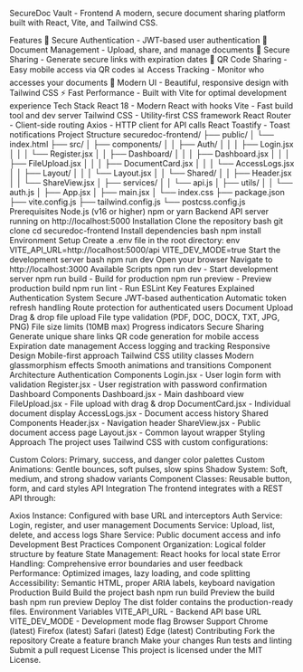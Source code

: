 SecureDoc Vault - Frontend
A modern, secure document sharing platform built with React, Vite, and Tailwind CSS.

Features
🔐 Secure Authentication - JWT-based user authentication
📄 Document Management - Upload, share, and manage documents
🔗 Secure Sharing - Generate secure links with expiration dates
📱 QR Code Sharing - Easy mobile access via QR codes
📊 Access Tracking - Monitor who accesses your documents
🎨 Modern UI - Beautiful, responsive design with Tailwind CSS
⚡ Fast Performance - Built with Vite for optimal development experience
Tech Stack
React 18 - Modern React with hooks
Vite - Fast build tool and dev server
Tailwind CSS - Utility-first CSS framework
React Router - Client-side routing
Axios - HTTP client for API calls
React Toastify - Toast notifications
Project Structure
securedoc-frontend/
├── public/
│   └── index.html
├── src/
│   ├── components/
│   │   ├── Auth/
│   │   │   ├── Login.jsx
│   │   │   └── Register.jsx
│   │   ├── Dashboard/
│   │   │   ├── Dashboard.jsx
│   │   │   ├── FileUpload.jsx
│   │   │   ├── DocumentCard.jsx
│   │   │   └── AccessLogs.jsx
│   │   ├── Layout/
│   │   │   └── Layout.jsx
│   │   └── Shared/
│   │       ├── Header.jsx
│   │       └── ShareView.jsx
│   ├── services/
│   │   └── api.js
│   ├── utils/
│   │   └── auth.js
│   ├── App.jsx
│   ├── main.jsx
│   └── index.css
├── package.json
├── vite.config.js
├── tailwind.config.js
└── postcss.config.js
Prerequisites
Node.js (v16 or higher)
npm or yarn
Backend API server running on http://localhost:5000
Installation
Clone the repository
bash
git clone <repository-url>
cd securedoc-frontend
Install dependencies
bash
npm install
Environment Setup Create a .env file in the root directory:
env
VITE_API_URL=http://localhost:5000/api
VITE_DEV_MODE=true
Start the development server
bash
npm run dev
Open your browser Navigate to http://localhost:3000
Available Scripts
npm run dev - Start development server
npm run build - Build for production
npm run preview - Preview production build
npm run lint - Run ESLint
Key Features Explained
Authentication System
Secure JWT-based authentication
Automatic token refresh handling
Route protection for authenticated users
Document Upload
Drag & drop file upload
File type validation (PDF, DOC, DOCX, TXT, JPG, PNG)
File size limits (10MB max)
Progress indicators
Secure Sharing
Generate unique share links
QR code generation for mobile access
Expiration date management
Access logging and tracking
Responsive Design
Mobile-first approach
Tailwind CSS utility classes
Modern glassmorphism effects
Smooth animations and transitions
Component Architecture
Authentication Components
Login.jsx - User login form with validation
Register.jsx - User registration with password confirmation
Dashboard Components
Dashboard.jsx - Main dashboard view
FileUpload.jsx - File upload with drag & drop
DocumentCard.jsx - Individual document display
AccessLogs.jsx - Document access history
Shared Components
Header.jsx - Navigation header
ShareView.jsx - Public document access page
Layout.jsx - Common layout wrapper
Styling Approach
The project uses Tailwind CSS with custom configurations:

Custom Colors: Primary, success, and danger color palettes
Custom Animations: Gentle bounces, soft pulses, slow spins
Shadow System: Soft, medium, and strong shadow variants
Component Classes: Reusable button, form, and card styles
API Integration
The frontend integrates with a REST API through:

Axios Instance: Configured with base URL and interceptors
Auth Service: Login, register, and user management
Documents Service: Upload, list, delete, and access logs
Share Service: Public document access and info
Development Best Practices
Component Organization: Logical folder structure by feature
State Management: React hooks for local state
Error Handling: Comprehensive error boundaries and user feedback
Performance: Optimized images, lazy loading, and code splitting
Accessibility: Semantic HTML, proper ARIA labels, keyboard navigation
Production Build
Build the project
bash
npm run build
Preview the build
bash
npm run preview
Deploy The dist folder contains the production-ready files.
Environment Variables
VITE_API_URL - Backend API base URL
VITE_DEV_MODE - Development mode flag
Browser Support
Chrome (latest)
Firefox (latest)
Safari (latest)
Edge (latest)
Contributing
Fork the repository
Create a feature branch
Make your changes
Run tests and linting
Submit a pull request
License
This project is licensed under the MIT License.

